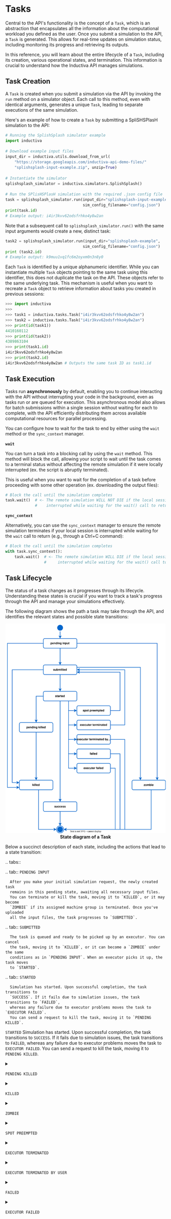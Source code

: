 # Tasks

Central to the API's functionality is the concept of a `Task`, which is an 
abstraction that encapsulates all the information about the
computational workload you defined as the user. Once you submit a simulation to the 
API, a `Task` is generated. This allows for real-time updates on simulation status, 
including monitoring its progress and retrieving its outputs.

In this reference, you will learn about the entire lifecycle of a `Task`, 
including its creation, various operational states, and termination. This information 
is crucial to understand how the Inductiva API manages simulations.

## Task Creation

A `Task` is created when you submit a simulation via the API by invoking the `run` 
method on a simulator object. Each call to this method, even with identical arguments, 
generates a unique `Task`, leading to separate executions of the same simulation.

Here's an example of how to create a `Task` by submitting a SpliSHSPlasH simulation 
to the API:

```python
# Running the SplishSplash simulator example
import inductiva

# Download example input files
input_dir = inductiva.utils.download_from_url(
    "https://storage.googleapis.com/inductiva-api-demo-files/"
    "splishsplash-input-example.zip", unzip=True)

# Instantiate the simulator
splishsplash_simulator = inductiva.simulators.SplishSplash()

# Run the SPlisHSPlasH simulation with the required .json config file
task = splishsplash_simulator.run(input_dir="splishsplash-input-example",
                                  sim_config_filename="config.json")
print(task.id)  
# Example output: i4ir3kvv62odsfrhko4y8w2an
```

Note that a subsequent call to `splishsplash_simulator.run()` with the same
input arguments would create a new, distinct task:

```python
task2 = splishsplash_simulator.run(input_dir="splishsplash-example",
                                  sim_config_filename="config.json")
print (task2.id)  
# Example output: k9muu1vq1fc6m2oyxm0n3n8y0
```

Each `Task` is identified by a unique alphanumeric identifier. While you can 
instantiate multiple `Task` objects pointing to the same task using this identifier, 
this does not duplicate the task on the API. These objects refer to the same underlying 
task. This mechanism is useful when you want to recreate a `Task` object to 
retrieve information about tasks you created in previous sessions:

```python
>>> import inductiva
>>>
>>> task1 = inductiva.tasks.Task("i4ir3kvv62odsfrhko4y8w2an")
>>> task2 = inductiva.tasks.Task("i4ir3kvv62odsfrhko4y8w2an")
>>> print(id(task1))
4410160112
>>> print(id(task2))
4389863104
>>> print(task1.id)
i4ir3kvv62odsfrhko4y8w2an
>>> print(task2.id)
i4ir3kvv62odsfrhko4y8w2an # Outputs the same task ID as task1.id
```

## Task Execution

Tasks run **asynchronously** by default, enabling you to continue interacting with
the API without interrupting your code in the background, even as tasks run or are 
queued for execution. This asynchronous model also allows for batch submissions within 
a single session without waiting for each to complete, with the API efficiently 
distributing them across available computational resources for parallel processing. 

You can configure how to wait for the task to end by either using the `wait` method or 
the `sync_context` manager. 

**`wait`**

You can turn a task into a blocking call by using the `wait` method.
This method will block the call, allowing your script to wait until the task comes 
to a terminal status without affecting the remote simulation if it were locally 
interrupted (ex. the script is abruptly terminated). 

This is useful when you want to wait for the completion of a task before proceeding 
with some other operation (ex. downloading the output files):

```python
# Block the call until the simulation completes
task.wait()  # <- The remote simulation WILL NOT DIE if the local session is
             #    interrupted while waiting for the wait() call to return
```

**`sync_context`**

Alternatively, you can use the `sync_context` manager to ensure the remote simulation 
terminates if your local session is interrupted while waiting for the `wait` call 
to return (e.g., through a Ctrl+C command):

```python
# Block the call until the simulation completes
with task.sync_context():
    task.wait()  # <- The remote simulation WILL DIE if the local session is
                 #     interrupted while waiting for the wait() call to return
```
## Task Lifecycle

The status of a task changes as it progresses through its lifecycle. Understanding 
these states is crucial if you want to track a task's progress through the API and 
manage your simulations effectively. 

The following diagram shows the path a task may take through the API, and identifies 
the relevant states and possible state transitions:


<div align="center">
   <img src="../_static/task_state.svg" alt="Task state diagram">
   <figcaption align = "center"><b>State diagram of a Task</b></figcaption>
</div>


Below a succinct description of each state, including the actions that
lead to a state transition:

.. tabs::

   .. tab:: `PENDING INPUT`

      After you make your initial simulation request, the newly created task 
      remains in this pending state, awaiting all necessary input files. 
      You can terminate or kill the task, moving it to `KILLED`, or it may become 
      `ZOMBIE` if its assigned machine group is terminated. Once you've uploaded 
      all the input files, the task progresses to `SUBMITTED`.

   .. tab:: `SUBMITTED`

      The task is queued and ready to be picked up by an executor. You can cancel 
      the task, moving it to `KILLED`, or it can become a `ZOMBIE` under the same 
      conditions as in `PENDING INPUT`. When an executor picks it up, the task moves 
      to `STARTED`.

   .. tab:: `STARTED`

      Simulation has started. Upon successful completion, the task transitions to 
      `SUCCESS`. If it fails due to simulation issues, the task transitions to `FAILED`,
      whereas any failure due to executor problems moves the task to `EXECUTOR FAILED`. 
      You can send a request to kill the task, moving it to `PENDING KILLED`.

      



`STARTED` </summary>
Simulation has started. Upon successful completion, the task transitions 
to `SUCCESS`. If it fails due to simulation issues, the task transitions to `FAILED`,
whereas any failure due to executor problems moves the task to
`EXECUTOR FAILED`. You can send a request to kill the task, moving it to `PENDING KILLED`.
 </details>

<details> <summary>

`PENDING KILLED` </summary>
Your request to terminate a running task has been received by 
the API and is awaiting execution.
</details>

<details> <summary>

`KILLED` </summary>
The task has been successfully terminated upon your request.
</details>

<details> <summary>

`ZOMBIE` </summary>
The progression of the non-started task abruptly stops due to the shutdown
of the computational resources where the task was running, typically when a 
machine group is user-terminated.
</details>

<details> <summary> 

`SPOT PREEMPTED` </summary>
Spot instances running the task were terminated.
In this case, the task is requeued or `SUBMITTED` until new resources
with the same original machine group become available.
</details>

<details> <summary> 

`EXECUTOR TERMINATED` </summary>
The executor was terminated due to internal reasons. Similar
to `SPOT PREEMPTED`, the task is requeued or `SUBMITTED` for execution.
</details>

<details> <summary> 

`EXECUTOR TERMINATED BY USER`</summary>
Similar to `KILLED`, the task's executor was terminated either by you or by 
system-enforced limits (generally when quota limits are reached).
</details>

<details> <summary> 

`FAILED` </summary>
Simulator errors prevent completion, usually due to incorrect input configurations 
or an internal error within the simulator itself.
</details>
    
<details> <summary> 

`EXECUTOR FAILED` </summary>
Executor errors prevent completion, such as low disk space.
</details>
